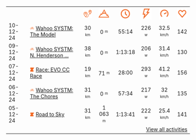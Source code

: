 <table>
    <tr>
        <th></th>
        <th></th>
        <th align="center"><img src="https://raw.githubusercontent.com/robiningelbrecht/strava-activities/master/public/distance.svg" width="30" alt="distance" title="distance"/></th>
        <th align="center"><img src="https://raw.githubusercontent.com/robiningelbrecht/strava-activities/master/public/elevation.svg" width="30" alt="elevation" title="elevation"/></th>
        <th align="center"><img src="https://raw.githubusercontent.com/robiningelbrecht/strava-activities/master/public/time.svg" width="30" alt="time" title="time"/></th>
        <th align="center"><img src="https://raw.githubusercontent.com/robiningelbrecht/strava-activities/master/public/average-watt.svg" width="30" alt="average watts" title="average watts"/></th>
        <th align="center"><img src="https://raw.githubusercontent.com/robiningelbrecht/strava-activities/master/public/average-speed.svg" width="30" alt="average speed" title="average speed"/></th>
        <th align="center"><img src="https://raw.githubusercontent.com/robiningelbrecht/strava-activities/master/public/heart-rate.svg" width="30" alt="average heart rate" title="average heart rate"/></th>
    </tr>
            <tr>
            <td>10-12-24</td>
            <td>
                <img src="https://raw.githubusercontent.com/robiningelbrecht/strava-activities/master/public/activity-ride.svg" width="12" alt="Wahoo SYSTM: The Model" title="Wahoo SYSTM: The Model"/>
<a href="https://www.strava.com/activities/13086032263" title="Kcal: 750 | Gear: None ">Wahoo SYSTM: The Model</a>
            </td>
            <td align="center">30 <sup><sub>km</sub></sup></td>
            <td align="center">0 <sup><sub>m</sub></sup></td>
            <td align="center">55:14</td>
            <td align="center">226 <sup><sub>w</sub></sup></td>
            <td align="center">32.5 <sup><sub>km/h</sub></sup></td>
            <td align="center">142</td>
        </tr>
            <tr>
            <td>09-12-24</td>
            <td>
                <img src="https://raw.githubusercontent.com/robiningelbrecht/strava-activities/master/public/activity-ride.svg" width="12" alt="Wahoo SYSTM: N. Henderson 2: Rabbit Mountain" title="Wahoo SYSTM: N. Henderson 2: Rabbit Mountain"/>
<a href="https://www.strava.com/activities/13079749349" title="Kcal: 908 | Gear: None ">Wahoo SYSTM: N. Henderson ...</a>
            </td>
            <td align="center">38 <sup><sub>km</sub></sup></td>
            <td align="center">0 <sup><sub>m</sub></sup></td>
            <td align="center">1:13:18</td>
            <td align="center">206 <sup><sub>w</sub></sup></td>
            <td align="center">31.4 <sup><sub>km/h</sub></sup></td>
            <td align="center">130</td>
        </tr>
            <tr>
            <td>07-12-24</td>
            <td>
                                <img src="https://raw.githubusercontent.com/robiningelbrecht/strava-activities/master/public/activity-virtual-ride-zwift.svg" width="12" alt="Race: EVO CC Race" title="Race: EVO CC Race"/>
<a href="https://www.strava.com/activities/13067195849" title="Kcal: 477 | Gear: None ">Race: EVO CC Race</a>
            </td>
            <td align="center">19 <sup><sub>km</sub></sup></td>
            <td align="center">71 <sup><sub>m</sub></sup></td>
            <td align="center">28:00</td>
            <td align="center">293 <sup><sub>w</sub></sup></td>
            <td align="center">41.2 <sup><sub>km/h</sub></sup></td>
            <td align="center">156</td>
        </tr>
            <tr>
            <td>06-12-24</td>
            <td>
                <img src="https://raw.githubusercontent.com/robiningelbrecht/strava-activities/master/public/activity-ride.svg" width="12" alt="Wahoo SYSTM: The Chores" title="Wahoo SYSTM: The Chores"/>
<a href="https://www.strava.com/activities/13056809324" title="Kcal: 750 | Gear: None ">Wahoo SYSTM: The Chores</a>
            </td>
            <td align="center">31 <sup><sub>km</sub></sup></td>
            <td align="center">0 <sup><sub>m</sub></sup></td>
            <td align="center">57:34</td>
            <td align="center">217 <sup><sub>w</sub></sup></td>
            <td align="center">32 <sup><sub>km/h</sub></sup></td>
            <td align="center">135</td>
        </tr>
            <tr>
            <td>05-12-24</td>
            <td>
                                <img src="https://raw.githubusercontent.com/robiningelbrecht/strava-activities/master/public/activity-virtual-ride-zwift.svg" width="12" alt="Road to Sky" title="Road to Sky"/>
<a href="https://www.strava.com/activities/13052189418" title="Kcal: 938 | Gear: None ">Road to Sky</a>
            </td>
            <td align="center">31 <sup><sub>km</sub></sup></td>
            <td align="center">1 063 <sup><sub>m</sub></sup></td>
            <td align="center">1:13:41</td>
            <td align="center">222 <sup><sub>w</sub></sup></td>
            <td align="center">25.4 <sup><sub>km/h</sub></sup></td>
            <td align="center">141</td>
        </tr>
                <tr>
            <td colspan="8" align="right"><a href="https://github.com/robiningelbrecht/strava-activities#activities">View all activities</a></td>
        </tr>
    </table>
